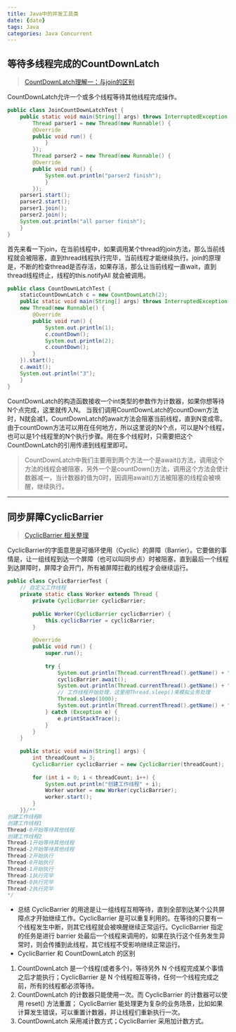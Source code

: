 ```yaml
---
title: Java中的并发工具类
date: {date}
tags: Java
categories: Java Concurrent
---
```

## 等待多线程完成的CountDownLatch
> [CountDownLatch理解一：与join的区别](https://blog.csdn.net/zhutulang/article/details/48504487)


CountDownLatch允许一个或多个线程等待其他线程完成操作。

```Java
public class JoinCountDownLatchTest {
    public static void main(String[] args) throws InterruptedException {
        Thread parser1 = new Thread(new Runnable() {
        @Override
        public void run() {
            }
        });
        Thread parser2 = new Thread(new Runnable() {
        @Override
        public void run() {
            System.out.println("parser2 finish");
            }
        });
    parser1.start();
    parser2.start();
    parser1.join();
    parser2.join();
    System.out.println("all parser finish");
    }
}
```
首先来看一下join，在当前线程中，如果调用某个thread的join方法，那么当前线程就会被阻塞，直到thread线程执行完毕，当前线程才能继续执行。join的原理是，不断的检查thread是否存活，如果存活，那么让当前线程一直wait，直到thread线程终止，线程的this.notifyAll 就会被调用。

```Java
public class CountDownLatchTest {
    staticCountDownLatch c = new CountDownLatch(2);
    public static void main(String[] args) throws InterruptedException {
    new Thread(new Runnable() {
        @Override
        public void run() {
            System.out.println(1);
            c.countDown();
            System.out.println(2);
            c.countDown();
        }
    }).start();
    c.await();
    System.out.println("3");
    }
}
```
CountDownLatch的构造函数接收一个int类型的参数作为计数器，如果你想等待N个点完成，这里就传入N。
当我们调用CountDownLatch的countDown方法时，N就会减1，CountDownLatch的await方法会阻塞当前线程，直到N变成零。由于countDown方法可以用在任何地方，所以这里说的N个点，可以是N个线程，也可以是1个线程里的N个执行步骤。用在多个线程时，只需要把这个CountDownLatch的引用传递到线程里即可。

> CountDownLatch中我们主要用到两个方法一个是await()方法，调用这个方法的线程会被阻塞，另外一个是countDown()方法，调用这个方法会使计数器减一，当计数器的值为0时，因调用await()方法被阻塞的线程会被唤醒，继续执行。

***
## 同步屏障CyclicBarrier
> [CyclicBarrier 相关整理](https://www.jianshu.com/p/9262361a1200)


CyclicBarrier的字面意思是可循环使用（Cyclic）的屏障（Barrier）。它要做的事情是，让一组线程到达一个屏障（也可以叫同步点）时被阻塞，直到最后一个线程到达屏障时，屏障才会开门，所有被屏障拦截的线程才会继续运行。
```Java
public class CyclicBarrierTest {
    // 自定义工作线程
    private static class Worker extends Thread {
        private CyclicBarrier cyclicBarrier;
        
        public Worker(CyclicBarrier cyclicBarrier) {
            this.cyclicBarrier = cyclicBarrier;
        }
        
        @Override
        public void run() {
            super.run();
            
            try {
                System.out.println(Thread.currentThread().getName() + "开始等待其他线程");
                cyclicBarrier.await();
                System.out.println(Thread.currentThread().getName() + "开始执行");
                // 工作线程开始处理，这里用Thread.sleep()来模拟业务处理
                Thread.sleep(1000);
                System.out.println(Thread.currentThread().getName() + "执行完毕");
            } catch (Exception e) {
                e.printStackTrace();
            }
        }
    }
 
    public static void main(String[] args) {
        int threadCount = 3;
        CyclicBarrier cyclicBarrier = new CyclicBarrier(threadCount);
        
        for (int i = 0; i < threadCount; i++) {
            System.out.println("创建工作线程" + i);
            Worker worker = new Worker(cyclicBarrier);
            worker.start();
        }
    }}/**
创建工作线程0
创建工作线程1
Thread-0开始等待其他线程
创建工作线程2
Thread-1开始等待其他线程
Thread-2开始等待其他线程
Thread-2开始执行
Thread-0开始执行
Thread-1开始执行
Thread-1执行完毕
Thread-0执行完毕
Thread-2执行完毕
*/
```

* 总结
CyclicBarrier 的用途是让一组线程互相等待，直到全部到达某个公共屏障点才开始继续工作。CyclicBarrier 是可以重复利用的。在等待的只要有一个线程发生中断，则其它线程就会被唤醒继续正常运行。CyclicBarrier 指定的任务是进行 barrier 处最后一个线程来调用的，如果在执行这个任务发生异常时，则会传播到此线程，其它线程不受影响继续正常运行。
*  CyclicBarrier 和 CountDownLatch 的区别
1. CountDownLatch 是一个线程(或者多个)，等待另外 N 个线程完成某个事情之后才能执行；CyclicBarrier 是 N 个线程相互等待，任何一个线程完成之前，所有的线程都必须等待。
2. CountDownLatch 的计数器只能使用一次。而 CyclicBarrier 的计数器可以使用 reset() 方法重置；
CyclicBarrier 能处理更为复杂的业务场景，比如如果计算发生错误，可以重置计数器，并让线程们重新执行一次。
3. CountDownLatch 采用减计数方式；CyclicBarrier 采用加计数方式。